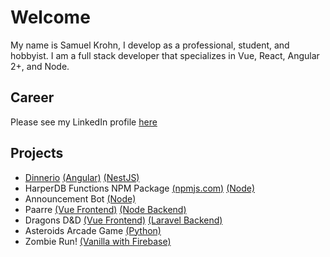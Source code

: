 # Welcome

My name is Samuel Krohn, I develop as a professional, student, and hobbyist. I am a full stack developer that specializes in Vue, React, Angular 2+, and Node.

## Career
Please see my LinkedIn profile [here](https://www.linkedin.com/in/samkrohn/)

## Projects
- [Dinnerio](http://dinnerio.s3-website-us-west-2.amazonaws.com/) [(Angular)](https://github.com/SamgeeGamwise/dinnerio-angular) [(NestJS)](https://github.com/SamgeeGamwise/dinnerio)
- HarperDB Functions NPM Package [(npmjs.com)](https://www.npmjs.com/package/hdb-functions) [(Node)](https://github.com/SamgeeGamwise/harperdb-functions)
- Announcement Bot [(Node)](https://github.com/bubbzDotDev/bot-dashboard-backend)
- Paarre [(Vue Frontend)](https://github.com/SamgeeGamwise/paarre) [(Node Backend)](https://github.com/SamgeeGamwise/paarre-backend)
- Dragons D&D [(Vue Frontend)](https://github.com/SamgeeGamwise/dragons_laravel) [(Laravel Backend)](https://github.com/SamgeeGamwise/dragons_backend)
- Asteroids Arcade Game [(Python)](https://github.com/SamgeeGamwise/asteroids)
- Zombie Run! [(Vanilla with Firebase)](http://zombierun.s3-website-us-west-2.amazonaws.com/)
